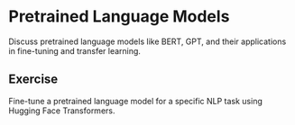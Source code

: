 # Pretrained Language Models

Discuss pretrained language models like BERT, GPT, and their applications in fine-tuning and transfer learning.

## Exercise

Fine-tune a pretrained language model for a specific NLP task using Hugging Face Transformers.
